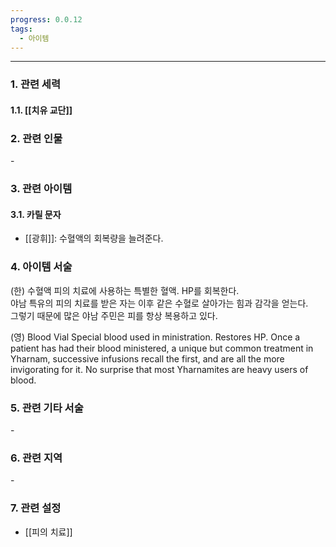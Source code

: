```yaml
---
progress: 0.0.12
tags:
  - 아이템
---
```

---
### 1. 관련 세력 
#### 1.1. [[치유 교단]]
### 2. 관련 인물
\-
### 3. 관련 아이템
#### 3.1. 카릴 문자
- [[광휘]]: 수혈액의 회복량을 늘려준다.

### 4. 아이템 서술
(한) 수혈액
피의 치료에 사용하는 특별한 혈액. HP를 회복한다.  
야남 특유의 피의 치료를 받은 자는 이후 같은 수혈로 살아가는 힘과 감각을 얻는다.  
그렇기 때문에 많은 야남 주민은 피를 항상 복용하고 있다.

(영) Blood Vial
Special blood used in ministration. Restores HP.
Once a patient has had their blood ministered, a unique but
common treatment in Yharnam, successive infusions recall
the first, and are all the more invigorating for it.
No surprise that most Yharnamites are heavy users of blood.

### 5. 관련 기타 서술
\-
### 6. 관련 지역
\-
### 7. 관련 설정
- [[피의 치료]]